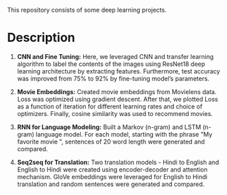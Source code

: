 This repository consists of some deep learning projects.
# Description
1. **CNN and Fine Tuning:** Here, we leveraged CNN and transfer learning algorithm to label the contents of the images using ResNet18 deep learning architecture by extracting features. Furthermore, test accuracy was improved from 75% to 92% by fine-tuning model’s parameters.

2. **Movie Embeddings:** Created movie embeddings from Movielens data. Loss was optimized using gradient descent. After that, we plotted Loss as a function of iteration for different learning rates and choice of optimizers. Finally, cosine similarity was used to recommend movies.

3. **RNN for Language Modeling:** Built a Markov (n-gram) and LSTM (n-gram) language model. For each model, starting with the phrase "My favorite movie ", sentences of 20 word length were generated and compared.

4. **Seq2seq for Translation:** Two translation models - Hindi to English and English to Hindi were created using encoder-decoder and attention mechanism. GloVe embeddings were leveraged for English to Hindi translation and random sentences were generated and compared.

